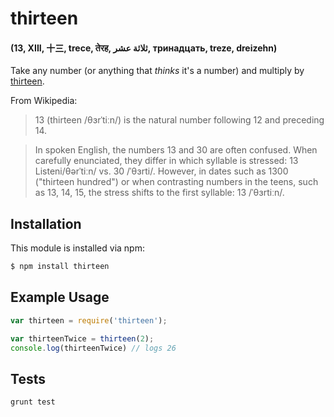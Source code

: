 # thirteen
#### (13, XIII, 十三, trece, तेरह, ثلاثة عشر, тринадцать, treze, dreizehn)

Take any number (or anything that _thinks_ it's a number)
and multiply by [thirteen][13].

From Wikipedia:
> 13 (thirteen /θɜrˈtiːn/) is the natural number following 12 and preceding 14.

> In spoken English, the numbers 13 and 30 are often confused. When carefully enunciated, they differ in which syllable is stressed: 13 Listeni/θərˈtiːn/ vs. 30 /ˈθɜrti/. However, in dates such as 1300 ("thirteen hundred") or when contrasting numbers in the teens, such as 13, 14, 15, the stress shifts to the first syllable: 13 /ˈθɜrtiːn/.

## Installation

This module is installed via npm:

``` bash
$ npm install thirteen
```

## Example Usage

``` js
var thirteen = require('thirteen');

var thirteenTwice = thirteen(2);
console.log(thirteenTwice) // logs 26
```

## Tests

``` bash
grunt test
```

[13]:http://en.wikipedia.org/wiki/13_(number)
